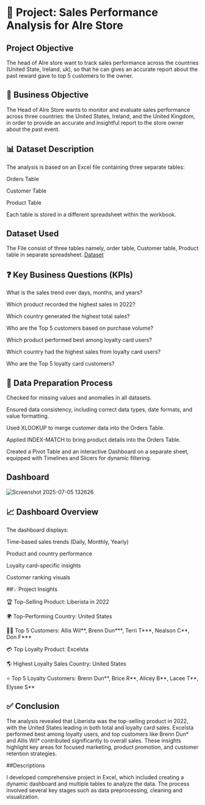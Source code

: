 

# 🛒 Project: Sales Performance Analysis for Alre Store


## Project Objective
The head of Alre store want to track sales performance across the countries (United State, Ireland, uk), so that he can gives an accurate report about the past reward gave to top 5 customers to the owner.

## 📌 Business Objective


The Head of Alre Store wants to monitor and evaluate sales performance across three countries: the United States, Ireland, and the United Kingdom, in order to provide an accurate and insightful report to the store owner about the past event.


## 📊 Dataset Description

The analysis is based on an Excel file containing three separate tables:

Orders Table

Customer Table

Product Table

Each table is stored in a different spreadsheet within the workbook.

## Dataset Used

The File consist of three tables namely, order table, Customer table, Product table in separate spreadsheet.
<a href="https://github.com/Adenote/Alre-sales-dashboard/blob/main/AlreOrdersData.xlsx"> Dataset</a>

## ❓ Key Business Questions (KPIs)

What is the sales trend over days, months, and years?

Which product recorded the highest sales in 2022?

Which country generated the highest total sales?

Who are the Top 5 customers based on purchase volume?

Which product performed best among loyalty card users?

Which country had the highest sales from loyalty card users?

Who are the Top 5 loyalty card customers?


## 🧰 Data Preparation Process

Checked for missing values and anomalies in all datasets.

Ensured data consistency, including correct data types, date formats, and value formatting.

Used XLOOKUP to merge customer data into the Orders Table.

Applied INDEX-MATCH to bring product details into the Orders Table.

Created a Pivot Table and an interactive Dashboard on a separate sheet, equipped with Timelines and Slicers for dynamic filtering.


## Dashboard
![Screenshot 2025-07-05 132626](https://github.com/user-attachments/assets/f9f9e245-b899-4f81-a77a-54e41b7fc86b)

 
## 📈 Dashboard Overview

The dashboard displays:

Time-based sales trends (Daily, Monthly, Yearly)

Product and country performance

Loyalty card-specific insights

Customer ranking visuals

##💡 Project Insights

🏆 Top-Selling Product: Liberista in 2022

🌍 Top-Performing Country: United States

🧑‍💼 Top 5 Customers: Allis Wil**, Brenn Dun***, Terri T***, Nealson C**, Don F***

💳 Top Loyalty Product: Excelsta

🌎 Highest Loyalty Sales Country: United States

⭐ Top 5 Loyalty Customers: Brenn Dun**, Brice R**, Alicey B**, Lacee T**, Elysee S**

## ✅ Conclusion

The analysis revealed that Liberista was the top-selling product in 2022, with the United States leading in both total and loyalty card sales. Excelsta performed best among loyalty users, and top customers like Brenn Dun* and Allis Wil* contributed significantly to overall sales. These insights highlight key areas for focused marketing, product promotion, and customer retention strategies.



##Descriptions

I developed comprehensive project in Excel, which included creating a dynamic dashboard and multiple tables to analyze the data. The process involved several key stages such as data preprocessing, cleaning and visualization.

